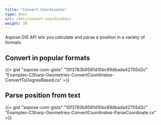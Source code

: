 ```yaml
---
title: "Convert Coordinates"
type: docs
url: /net/convert-coordinates/
weight: 30
---
```


Aspose.GIS API lets you calculate and parse a position in a variety of formats.
## **Convert in popular formats**
{{< gist "aspose-com-gists" "10f3783b9581d10bc69dbada42705d2c" "Examples-CSharp-Geometries-ConvertCoordinates-ConvertToDegreeBased.cs" >}}
## **Parse position from text**
{{< gist "aspose-com-gists" "10f3783b9581d10bc69dbada42705d2c" "Examples-CSharp-Geometries-ConvertCoordinates-ParseCoordinate.cs" >}}
